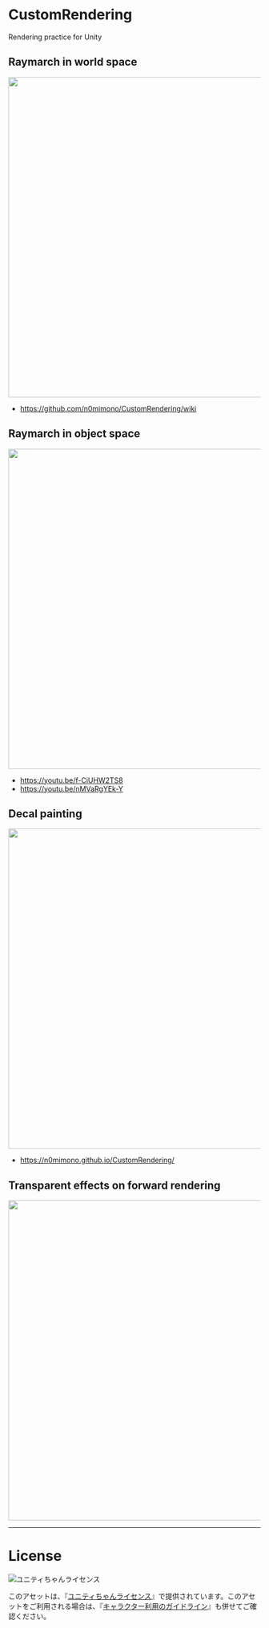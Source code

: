 # CustomRendering

Rendering practice for Unity

## Raymarch in world space

<img src="https://github.com/n0mimono/CustomRendering/raw/master-ss/screenshots/screenshot1008_1.jpg" width="640">

* https://github.com/n0mimono/CustomRendering/wiki

## Raymarch in object space

<img src="https://github.com/n0mimono/CustomRendering/raw/master-ss/screenshots/screenshot0918_1.jpg" width="640">

* https://youtu.be/f-CiUHW2TS8
* https://youtu.be/nMVaRgYEk-Y

## Decal painting

<img src="https://github.com/n0mimono/CustomRendering/raw/master-ss/screenshots/screenshot0911_1.jpg" width="640">

* https://n0mimono.github.io/CustomRendering/

## Transparent effects on forward rendering

<img src="https://github.com/n0mimono/CustomRendering/raw/master-ss/screenshots/screenshot1002_1.jpg" width="640">

---

# License

<div><img src="http://unity-chan.com/images/imageLicenseLogo.png" alt="ユニティちゃんライセンス"><p>このアセットは、『<a href="http://unity-chan.com/contents/license_jp/" target="_blank">ユニティちゃんライセンス</a>』で提供されています。このアセットをご利用される場合は、『<a href="http://unity-chan.com/contents/guideline/" target="_blank">キャラクター利用のガイドライン</a>』も併せてご確認ください。</p></div>
